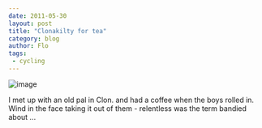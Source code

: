 ```yaml
---
date: 2011-05-30
layout: post
title: "Clonakilty for tea"
category: blog
author: Flo
tags:
 - cycling
---
```


![image](/images/2011/wpid-imag0073.jpg)



I met up with an old pal in Clon. and had a coffee when the boys rolled in. Wind in the face taking it out of them - relentless was the term bandied about ...
